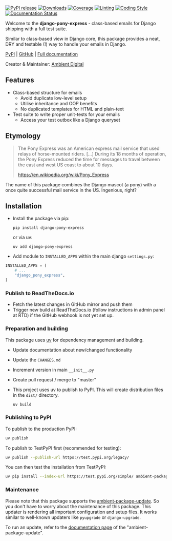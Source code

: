[![PyPI release](https://img.shields.io/pypi/v/django-pony-express.svg)](https://pypi.org/project/django-pony-express/)
[![Downloads](https://static.pepy.tech/badge/django-pony-express)](https://pepy.tech/project/django-pony-express)
[![Coverage](https://img.shields.io/badge/Coverage-100.0%25-success)](https://github.com/ambient-innovation/django-pony-express/actions?workflow=CI)
[![Linting](https://img.shields.io/endpoint?url=https://raw.githubusercontent.com/astral-sh/ruff/main/assets/badge/v2.json)](https://github.com/astral-sh/ruff)
[![Coding Style](https://img.shields.io/badge/code%20style-Ruff-000000.svg)](https://github.com/astral-sh/ruff)
[![Documentation Status](https://readthedocs.org/projects/django-pony-express/badge/?version=latest)](https://django-pony-express.readthedocs.io/en/latest/?badge=latest)

Welcome to the **django-pony-express** - class-based emails for Django shipping with a full test
suite.

Similar to class-based view in Django core, this package provides a neat, DRY and testable (!) way to handle your
emails in Django.

[PyPI](https://pypi.org/project/django-pony-express/) | [GitHub](https://github.com/ambient-innovation/django-pony-express) | [Full documentation](https://django-pony-express.readthedocs.io/en/latest/index.html)

Creator & Maintainer: [Ambient Digital](https://ambient.digital/)

## Features

* Class-based structure for emails
   * Avoid duplicate low-level setup
   * Utilise inheritance and OOP benefits
   * No duplicated templates for HTML and plain-text
* Test suite to write proper unit-tests for your emails
   * Access your test outbox like a Django queryset

## Etymology

> The Pony Express was an American express mail service that used relays of horse-mounted riders. [...] During its
> 18 months of operation, the Pony Express reduced the time for messages to travel between the east and west US
> coast to about 10 days.
>
> https://en.wikipedia.org/wiki/Pony_Express

The name of this package combines the Django mascot (a pony) with a once quite successful mail service in the US.
Ingenious, right?

## Installation

- Install the package via pip:

  `pip install django-pony-express`

  or via uv:

  `uv add django-pony-express`

- Add module to `INSTALLED_APPS` within the main django `settings.py`:

```python
INSTALLED_APPS = (
    # ...
    "django_pony_express",
)
```

### Publish to ReadTheDocs.io

- Fetch the latest changes in GitHub mirror and push them
- Trigger new build at ReadTheDocs.io (follow instructions in admin panel at RTD) if the GitHub webhook is not yet set
  up.

### Preparation and building

This package uses [uv](https://github.com/astral-sh/uv) for dependency management and building.

- Update documentation about new/changed functionality

- Update the `CHANGES.md`

- Increment version in main `__init__.py`

- Create pull request / merge to "master"

- This project uses uv to publish to PyPI. This will create distribution files in the `dist/` directory.

  ```bash
  uv build
  ```

### Publishing to PyPI

To publish to the production PyPI:

```bash
uv publish
```

To publish to TestPyPI first (recommended for testing):

```bash
uv publish --publish-url https://test.pypi.org/legacy/
```

You can then test the installation from TestPyPI:

```bash
uv pip install --index-url https://test.pypi.org/simple/ ambient-package-update
```

### Maintenance

Please note that this package supports the [ambient-package-update](https://pypi.org/project/ambient-package-update/).
So you don't have to worry about the maintenance of this package. This updater is rendering all important
configuration and setup files. It works similar to well-known updaters like `pyupgrade` or `django-upgrade`.

To run an update, refer to the [documentation page](https://pypi.org/project/ambient-package-update/)
of the "ambient-package-update".
